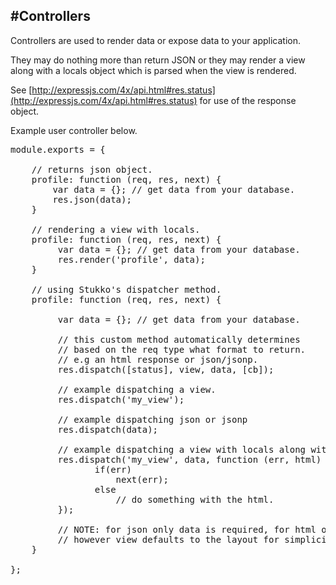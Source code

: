 #Controllers
----

Controllers are used to render data or expose data to your application.

They may do nothing more than return JSON or they may render a view along with a locals object which is parsed when the view is rendered.

See [http://expressjs.com/4x/api.html#res.status](http://expressjs.com/4x/api.html#res.status) for use of the response object.

Example user controller below. 

<pre>
module.exports = {

    // returns json object.
    profile: function (req, res, next) {
        var data = {}; // get data from your database.
        res.json(data); 
    }
     
    // rendering a view with locals.
    profile: function (req, res, next) {
         var data = {}; // get data from your database.
         res.render('profile', data); 
    }      
     
    // using Stukko's dispatcher method.
    profile: function (req, res, next) {
    
         var data = {}; // get data from your database.
         
         // this custom method automatically determines
         // based on the req type what format to return.
         // e.g an html response or json/jsonp.
         res.dispatch([status], view, data, [cb]); 
         
         // example dispatching a view.
         res.dispatch('my_view');
         
         // example dispatching json or jsonp
         res.dispatch(data);
         
         // example dispatching a view with locals along with render callback.
         res.dispatch('my_view', data, function (err, html) {
                if(err)
                    next(err);
                else
                    // do something with the html.
         });
         
         // NOTE: for json only data is required, for html only view is required, 
         // however view defaults to the layout for simplicity when using client-side frameworks and SPA.
    }  
     
};
</pre>